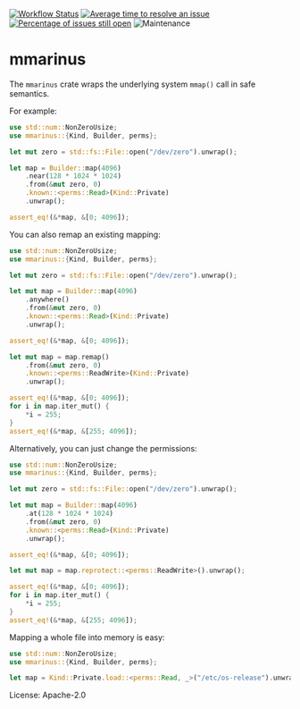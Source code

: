 [![Workflow Status](https://github.com/enarx/mmarinus/workflows/test/badge.svg)](https://github.com/enarx/mmarinus/actions?query=workflow%3A%22test%22)
[![Average time to resolve an issue](https://isitmaintained.com/badge/resolution/enarx/mmarinus.svg)](https://isitmaintained.com/project/enarx/mmarinus "Average time to resolve an issue")
[![Percentage of issues still open](https://isitmaintained.com/badge/open/enarx/mmarinus.svg)](https://isitmaintained.com/project/enarx/mmarinus "Percentage of issues still open")
![Maintenance](https://img.shields.io/badge/maintenance-activly--developed-brightgreen.svg)

# mmarinus

The `mmarinus` crate wraps the underlying system `mmap()` call in safe semantics.

For example:

```rust
use std::num::NonZeroUsize;
use mmarinus::{Kind, Builder, perms};

let mut zero = std::fs::File::open("/dev/zero").unwrap();

let map = Builder::map(4096)
    .near(128 * 1024 * 1024)
    .from(&mut zero, 0)
    .known::<perms::Read>(Kind::Private)
    .unwrap();

assert_eq!(&*map, &[0; 4096]);
```

You can also remap an existing mapping:

```rust
use std::num::NonZeroUsize;
use mmarinus::{Kind, Builder, perms};

let mut zero = std::fs::File::open("/dev/zero").unwrap();

let mut map = Builder::map(4096)
    .anywhere()
    .from(&mut zero, 0)
    .known::<perms::Read>(Kind::Private)
    .unwrap();

assert_eq!(&*map, &[0; 4096]);

let mut map = map.remap()
    .from(&mut zero, 0)
    .known::<perms::ReadWrite>(Kind::Private)
    .unwrap();

assert_eq!(&*map, &[0; 4096]);
for i in map.iter_mut() {
    *i = 255;
}
assert_eq!(&*map, &[255; 4096]);
```

Alternatively, you can just change the permissions:

```rust
use std::num::NonZeroUsize;
use mmarinus::{Kind, Builder, perms};

let mut zero = std::fs::File::open("/dev/zero").unwrap();

let mut map = Builder::map(4096)
    .at(128 * 1024 * 1024)
    .from(&mut zero, 0)
    .known::<perms::Read>(Kind::Private)
    .unwrap();

assert_eq!(&*map, &[0; 4096]);

let mut map = map.reprotect::<perms::ReadWrite>().unwrap();

assert_eq!(&*map, &[0; 4096]);
for i in map.iter_mut() {
    *i = 255;
}
assert_eq!(&*map, &[255; 4096]);
```

Mapping a whole file into memory is easy:

```rust
use std::num::NonZeroUsize;
use mmarinus::{Kind, Builder, perms};

let map = Kind::Private.load::<perms::Read, _>("/etc/os-release").unwrap();
```

License: Apache-2.0
